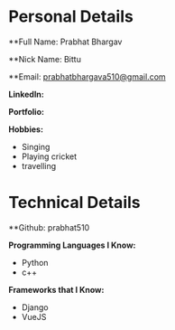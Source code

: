 # Personal Details
**Full Name: Prabhat Bhargav

**Nick Name: Bittu

**Email: prabhatbhargava510@gmail.com

**LinkedIn:**

**Portfolio:**

**Hobbies:**
- Singing
- Playing cricket
- travelling


# Technical Details
**Github: prabhat510 

**Programming Languages I Know:** 
- Python
- c++

**Frameworks that I Know:** 
- Django
- VueJS
